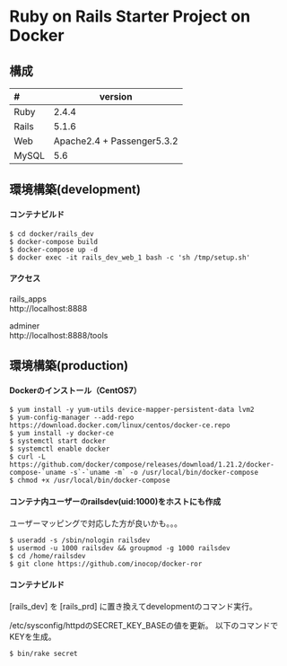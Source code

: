 # Ruby on Rails Starter Project on Docker

## 構成

|#  |version|
|:--|---|
|Ruby|2.4.4|
|Rails|5.1.6|
|Web|Apache2.4 + Passenger5.3.2|
|MySQL|5.6|

## 環境構築(development)

#### コンテナビルド
```
$ cd docker/rails_dev
$ docker-compose build
$ docker-compose up -d
$ docker exec -it rails_dev_web_1 bash -c 'sh /tmp/setup.sh'
```

#### アクセス
rails_apps  
http://localhost:8888

adminer  
http://localhost:8888/tools


## 環境構築(production)

#### Dockerのインストール（CentOS7）
```
$ yum install -y yum-utils device-mapper-persistent-data lvm2
$ yum-config-manager --add-repo https://download.docker.com/linux/centos/docker-ce.repo
$ yum install -y docker-ce
$ systemctl start docker
$ systemctl enable docker
$ curl -L https://github.com/docker/compose/releases/download/1.21.2/docker-compose-`uname -s`-`uname -m` -o /usr/local/bin/docker-compose
$ chmod +x /usr/local/bin/docker-compose
```

#### コンテナ内ユーザーのrailsdev(uid:1000)をホストにも作成
ユーザーマッピングで対応した方が良いかも。。。
```
$ useradd -s /sbin/nologin railsdev
$ usermod -u 1000 railsdev && groupmod -g 1000 railsdev
$ cd /home/railsdev
$ git clone https://github.com/inocop/docker-ror
```

#### コンテナビルド

[rails_dev] を [rails_prd] に置き換えてdevelopmentのコマンド実行。

/etc/sysconfig/httpdのSECRET_KEY_BASEの値を更新。
以下のコマンドでKEYを生成。
```
$ bin/rake secret
```

